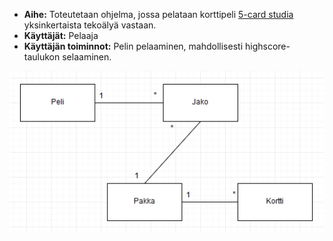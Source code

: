 - **Aihe:** Toteutetaan ohjelma, jossa pelataan korttipeli [5-card studia](https://en.wikipedia.org/wiki/Five-card_stud) yksinkertaista tekoälyä vastaan.
- **Käyttäjät:** Pelaaja
- **Käyttäjän toiminnot:** Pelin pelaaminen, mahdollisesti highscore-taulukon selaaminen.

![Alt text](/dokumentaatio/luokkakaavio.png)
